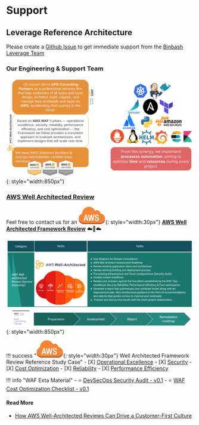 # Support

## Leverage Reference Architecture

Please create a [Github Issue](https://github.com/binbashar/le-tf-infra-aws/issues/new/choose) to
get immediate support from the [Binbash Leverage Team](https://www.binbash.com.ar)

### Our Engineering & Support Team

![leverage-aws-waf](./assets/images/services/ref-architecture-waf-team.png "Leverage"){: style="width:850px"}

### [AWS Well Architected Review](https://aws.amazon.com/architecture/well-architected/)

Feel free to contact us for an ![leverage-aws](./assets/images/icons/aws-emojipack/General_AWScloud.png "AWS"){: style="width:30px"}
[**AWS Well Architected Framework Review**](https://drive.google.com/file/d/16VOOy5LmSqkFZ5vFpoURDeifEWpjMHtJ/view?usp=sharing) 
:cloud::rocket::cloud:

![leverage-aws-waf](./assets/images/services/ref-architecture-waf-review.png "Leverage"){: style="width:850px"}

!!! success "![leverage-aws](./assets/images/icons/aws-emojipack/General_AWScloud.png "AWS"){: style="width:30px"} Well Architected Framework Review Reference Study Case"
    - [X] [Operational Excellence](https://drive.google.com/file/d/1D7pajxkO58AG91PY9VXZzkFcFhREGlb4/view?usp=sharing)
    - [X] [Security](https://drive.google.com/file/d/1RBQoHlM52RxjQkrV-Nvj7chN39mxAFZq/view?usp=sharing)
    - [X] [Cost Optimization](https://drive.google.com/file/d/1nPOdEtv_k0iUnqthdFye10Oy59Mlk-SX/view?usp=sharing)
    - [X] [Reliability](https://drive.google.com/file/d/1FM-kLSEy2DNkLatt46JG8WeweXMiTTGc/view?usp=sharing)
    - [X] [Performance Efficiency](https://drive.google.com/file/d/1j5Rh5PKrJ2cmByrfrm0NYrvHSx35UjOs/view?usp=sharing)
 
!!! info "WAF Exta Material"
    - :star: [DevSecOps Security Audit - v0.1](https://drive.google.com/file/d/1mtWfvXpucJP7NCUmuvxNhVq5hQ3kz9zz/view?usp=sharing)
    - :star: [WAF Cost Optimization Checklist - v0.1](https://drive.google.com/file/d/18boU7ppcBDU5eCm1TGWcjVMM8IrFj6QJ/view?usp=sharing)
 
#### Read More
* [How AWS Well-Architected Reviews Can Drive a Customer-First Culture](https://aws.amazon.com/blogs/apn/how-aws-well-architected-reviews-can-drive-a-customer-first-culture/)
